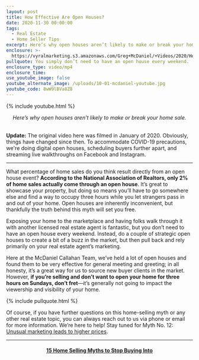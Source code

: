 ```yaml
---
layout: post
title: How Effective Are Open Houses?
date: 2020-11-30 00:00:00
tags:
  - Real Estate
  - Home Seller Tips
excerpt: Here’s why open houses aren’t likely to make or break your home sale.
enclosure: >-
  https://vyralmarketing.s3.amazonaws.com/Greg+McDaniel/+Videos/2020/How+Effective+Are+Open+Houses_.mp4
pullquote: You simply don’t need to have an open house every weekend.
enclosure_type: video/mp4
enclosure_time:
use_youtube_image: false
youtube_alternate_image: /uploads/10-01-mcdaniel-youtube.jpg
youtube_code: 8wW9lBVa8Z8
---
```


{% include youtube.html %}

<center><em>Here&rsquo;s why open houses aren&rsquo;t likely to make or break your home sale.</em></center>

<br>**Update:** The original video here was filmed in January of 2020. Obviously, things have changed since then. To accommodate COVID-19 precautions, we're doing digital open houses, scheduling buyers further apart, and streaming live walkthroughs on Facebook and Instagram.

---

What percentage of home sales do you think result directly from an open house event? **According to the National Association of Realtors, only 2% of home sales actually come through an open house**. It’s great to showcase your property, but doing so means you’ll have to go somewhere else and find a way to occupy three hours while you let strangers pass in and out of your home. Open houses are inherently inconvenient, but thankfully the truth behind this myth will set you free.

Exposing your home to the marketplace and having folks walk through it with another licensed real estate agent is fantastic, but you don’t need to have an open house every weekend. Instead, do a couple of strategic open houses to create a bit of a buzz in the market, but then pull back and rely primarily on your real estate agent’s marketing.

Here at the McDaniel Callahan Team, we’ve held a lot of open houses and found them to be very effective for general meeting and greeting; in all honesty, it’s a great way for us to source new buyer clients in the market. However, **if you’re selling and don’t want to open your home for three hours on Sundays, don’t fret**—it’s generally not going to impact the viewership and visibility of your home.

{% include pullquote.html %}

Of course, if you have further questions on this home-selling myth or any other real estate topic, you can always reach out to us via phone or email for more information. We’re here to help\! Stay tuned for Myth No. 12: <u><a target="_blank" rel="noopener" href="https://mcdanielcallahanblog.com/does-unusual-marketing-raise-a-homes-price.html">Unusual marketing leads to higher prices</a></u>.

---

<center><h4><u><strong><a target="_blank" href="https://www.youtube.com/playlist?list=PL4Ay_MVLm6QGE37Lr8a94OqNrVBj-zDIw">15 Home Selling Myths to Stop Buying Into</a></strong></u></h4></center>
